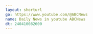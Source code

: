 ```yaml
---
layout: shorturl
go: https://www.youtube.com/@ABCNews
name: Daily News in youtube ABCNews
dt: 240410082600
---
```

